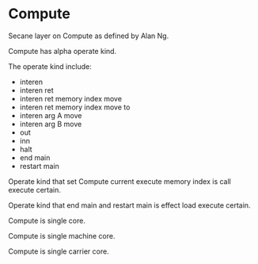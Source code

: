 # Compute

Secane layer on Compute as defined by Alan Ng.

Compute has alpha operate kind.

The operate kind include:
- interen
- interen ret
- interen ret memory index move
- interen ret memory index move to
- interen arg A move
- interen arg B move
- out
- inn
- halt
- end main
- restart main

Operate kind that set Compute current execute memory index
is call execute certain.

Operate kind that end main and restart main is effect load
execute certain.

Compute is single core.

Compute is single machine core.

Compute is single carrier core.